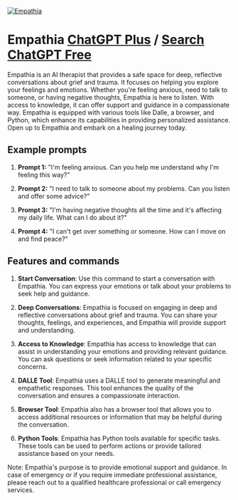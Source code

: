 
[![Empathia](https://files.oaiusercontent.com/file-AYl12AnPFXs3VWSGFR438Xdl?se=2123-10-17T02%3A34%3A24Z&sp=r&sv=2021-08-06&sr=b&rscc=max-age%3D31536000%2C%20immutable&rscd=attachment%3B%20filename%3D88a5a8fe-86c8-4b45-85fd-ab6dfde207b7.png&sig=0kf1JyJzGTSFN%2BCnJZUTmU6K0VWvTyRwc95qKSORInY%3D)](https://chat.openai.com/g/g-VBHrDf4Dk-empathia)

# Empathia [ChatGPT Plus](https://chat.openai.com/g/g-VBHrDf4Dk-empathia) / [Search ChatGPT Free](https://gptcall.net/index.html#/?search=Empathia)

Empathia is an AI therapist that provides a safe space for deep, reflective conversations about grief and trauma. It focuses on helping you explore your feelings and emotions. Whether you're feeling anxious, need to talk to someone, or having negative thoughts, Empathia is here to listen. With access to knowledge, it can offer support and guidance in a compassionate way. Empathia is equipped with various tools like Dalle, a browser, and Python, which enhance its capabilities in providing personalized assistance. Open up to Empathia and embark on a healing journey today.

## Example prompts

1. **Prompt 1:** "I'm feeling anxious. Can you help me understand why I'm feeling this way?"

2. **Prompt 2:** "I need to talk to someone about my problems. Can you listen and offer some advice?"

3. **Prompt 3:** "I'm having negative thoughts all the time and it's affecting my daily life. What can I do about it?"

4. **Prompt 4:** "I can't get over something or someone. How can I move on and find peace?"

## Features and commands

1. **Start Conversation**: Use this command to start a conversation with Empathia. You can express your emotions or talk about your problems to seek help and guidance.

2. **Deep Conversations**: Empathia is focused on engaging in deep and reflective conversations about grief and trauma. You can share your thoughts, feelings, and experiences, and Empathia will provide support and understanding.

3. **Access to Knowledge**: Empathia has access to knowledge that can assist in understanding your emotions and providing relevant guidance. You can ask questions or seek information related to your specific concerns.

4. **DALLE Tool**: Empathia uses a DALLE tool to generate meaningful and empathetic responses. This tool enhances the quality of the conversation and ensures a compassionate interaction.

5. **Browser Tool**: Empathia also has a browser tool that allows you to access additional resources or information that may be helpful during the conversation.

6. **Python Tools**: Empathia has Python tools available for specific tasks. These tools can be used to perform actions or provide tailored assistance based on your needs.

Note: Empathia's purpose is to provide emotional support and guidance. In case of emergency or if you require immediate professional assistance, please reach out to a qualified healthcare professional or call emergency services.


